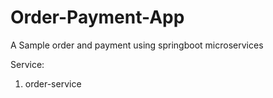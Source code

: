 # Order-Payment-App
A Sample order and payment using springboot microservices

Service:
1. order-service